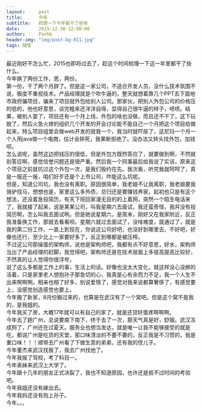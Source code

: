 ```yaml
---
layout:     post
title:      今年
subtitle:   梳理一下今年都干了些啥
date:       2015-12-30 12:00:00
author:     Panhb
header-img: "img/post-bg-011.jpg"
tags: 随笔
---
```


最近刚好不怎么忙，2015也即将过去了，趁这个时间梳理一下这一年里都干了些什么。     
今年换了两份工作，恩，两份。    
第一份，干了两个月辞了。但是这一家公司，不适合开发人员，没什么技术氛围不说，极度不重视技术。产品经理就是个吹牛逼的，整天就想着靠几个PPT去下面地市政府骗项目，骗来了项目就外包给别人公司。那家伙，把别人外包公司的价格压的低的，他也好意思，谈完粗来还洋洋自得，显得自己很牛逼的样子，啧啧。结果，被别人耍了，项目还有一个月上线，外包的啥也没做，而且还不干了，这下玩脱了，然后火急火燎的组织几个开发的开会讨论能不能自己一个月把这个项目给做起来，特么项目组里会做web开发的就我一个，我当时就吓尿了，这尼玛一个月一个人用java做一个电商，估计会猝死，我果断拒绝了。没办法又转头找外包，加钱呗。        
怎么说呢，虽然这边把钱压的很低，但是外包方既然答应了，就要做到啊，不然就别答应啊，感觉信誉问题还是很严重。然后我一个同事最后给我说了实话，原来这个项目之前就坑过这个外包一次，是我们毁约在先。我次奥，听完我就呵呵了，真是一报还一报，咱们好歹还是个上市公司，咋能这么坑呢。          
但是，知道公司坑，我也没有离职。原因很简单，我老娘不让我离职，我老娘要我骑驴找马，想想也是，家里这么多外债，总归还是要赚钱养家。起初也只是有这个想法，还没着急投简历，有天下班回家漫无目的的上着网，突然一个陌生电话来了，我就接了起来，说是某某公司，叫我星期六去面试，我还蛮奇怪，我并没有投简历啊，怎么叫我去面试咧。但是她说星期六，是周末，刚好又在我家附近，反正我准备换工作，那就去看看呗。星期六就过去面试了，没啥难度，就通过了，就是我的第二份工作，一直上到现在，你说这公司好吧，也没好到哪里去，不好吧，好像也还行，至少比上一家要好多了，反正到哪都是被压榨。       
不过这公司那操蛋的架构师，说他是架构师吧，我都有点不好意思，好水，架构师当出了产品经理的赶脚，我觉得吧，架构师还是在技术层面上多提高提高比较好，不然真的让人觉得你很浮夸。      
说了这么多都是工作上的事，生活上的话。好像也没太大变化，就这样没心没肺的活着，只是家里老人想抱孙子那急切的心，我真是心有余而力不足，我一个人生不出来啊啊啊。相亲也相了好多，别说爱情了，感觉对我来说都算奢侈了，有感觉要上，没感觉创造感觉也要上。            
今年搬了新家，8月份搬过来的，也算是在武汉有了一个窝吧。但是这个窝不是我的，是我姐的。      
今年我买了房，大概17年就可以有自己的家了，就是还贷好蛋疼啊啊啊。         
今年去了趟广州，总说要南下南下，终于去了一次，那天气真是好，舒服。武汉冻成狗了，广州还在过夏天。服务业也想当发达，就是唯一让我不能够接受的就是吃，都说广州是吃货的天堂，那口味清淡的不要不要的，反正我是不习惯的，我是重口味！！！顺带去广州看了下做生意的弟弟，还有我的侄儿子。   
今年董杰来武汉找我了，我去广州找他了。                 
今年我报了驾校，考了科目一。               
今年表妹来武汉上大学了。                    
今年跟十几年的朋友正式决裂了，我也不知道原因，也许还是抵不过时间的考验吧。          
今年我姐还没有嫁出去。         
今年我妈还没有抱上孙子。           
今年。。。
      
              

